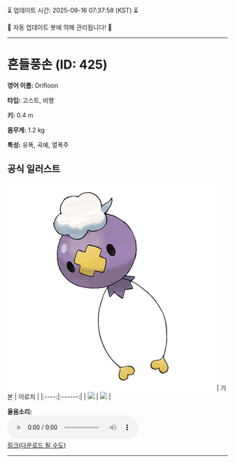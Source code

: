 
⏳ 업데이트 시간: 2025-09-16 07:37:58 (KST) ⏳

🤖 자동 업데이트 봇에 의해 관리됩니다! 🤖

---

# 흔들풍손 (ID: 425)
**영어 이름:** Drifloon

**타입:** 고스트, 비행

**키:** 0.4 m

**몸무게:** 1.2 kg

**특성:** 유폭, 곡예, 열폭주

## 공식 일러스트
![](https://raw.githubusercontent.com/PokeAPI/sprites/master/sprites/pokemon/other/official-artwork/425.png)
| 기본 | 이로치 |
|:----:|:------:|
| <img src="http://play.pokemonshowdown.com/sprites/ani/drifloon.gif" width="200"> | <img src="http://play.pokemonshowdown.com/sprites/ani-shiny/drifloon.gif" width="200"> |

**울음소리:**<br><audio controls src="https://raw.githubusercontent.com/PokeAPI/cries/main/cries/pokemon/latest/425.ogg"></audio><br> [링크(다운로드 될 수도)](https://raw.githubusercontent.com/PokeAPI/cries/main/cries/pokemon/latest/425.ogg)


---

